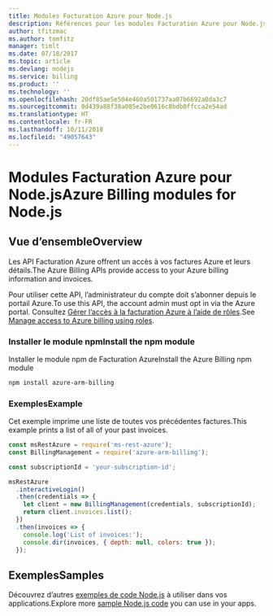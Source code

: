 ```yaml
---
title: Modules Facturation Azure pour Node.js
description: Références pour les modules Facturation Azure pour Node.js
author: tfitzmac
ms.author: tomfitz
manager: timlt
ms.date: 07/18/2017
ms.topic: article
ms.devlang: nodejs
ms.service: billing
ms.product: ''
ms.technology: ''
ms.openlocfilehash: 20df85ae5e504e460a501737aa07b6692a0da3c7
ms.sourcegitcommit: 0d439a88f38a085e2be0616c8bdb0ffcca2e54ad
ms.translationtype: HT
ms.contentlocale: fr-FR
ms.lasthandoff: 10/11/2018
ms.locfileid: "49057643"
---
```

# <a name="azure-billing-modules-for-nodejs"></a><span data-ttu-id="84967-103">Modules Facturation Azure pour Node.js</span><span class="sxs-lookup"><span data-stu-id="84967-103">Azure Billing modules for Node.js</span></span>

## <a name="overview"></a><span data-ttu-id="84967-104">Vue d’ensemble</span><span class="sxs-lookup"><span data-stu-id="84967-104">Overview</span></span>
<span data-ttu-id="84967-105">Les API Facturation Azure offrent un accès à vos factures Azure et leurs détails.</span><span class="sxs-lookup"><span data-stu-id="84967-105">The Azure Billing APIs provide access to your Azure billing information and invoices.</span></span>

<span data-ttu-id="84967-106">Pour utiliser cette API, l’administrateur du compte doit s’abonner depuis le portail Azure.</span><span class="sxs-lookup"><span data-stu-id="84967-106">To use this API, the account admin must opt in via the Azure portal.</span></span> <span data-ttu-id="84967-107">Consultez [Gérer l’accès à la facturation Azure à l’aide de rôles](https://docs.microsoft.com/azure/billing/billing-manage-access).</span><span class="sxs-lookup"><span data-stu-id="84967-107">See [Manage access to Azure billing using roles](https://docs.microsoft.com/azure/billing/billing-manage-access).</span></span>

### <a name="install-the-npm-module"></a><span data-ttu-id="84967-108">Installer le module npm</span><span class="sxs-lookup"><span data-stu-id="84967-108">Install the npm module</span></span> 

<span data-ttu-id="84967-109">Installer le module npm de Facturation Azure</span><span class="sxs-lookup"><span data-stu-id="84967-109">Install the Azure Billing npm module</span></span> 

```bash
npm install azure-arm-billing
```
### <a name="example"></a><span data-ttu-id="84967-110">Exemples</span><span class="sxs-lookup"><span data-stu-id="84967-110">Example</span></span> 
 
<span data-ttu-id="84967-111">Cet exemple imprime une liste de toutes vos précédentes factures.</span><span class="sxs-lookup"><span data-stu-id="84967-111">This example prints a list of all of your past invoices.</span></span>
 
```javascript 
const msRestAzure = require('ms-rest-azure');
const BillingManagement = require('azure-arm-billing');

const subscriptionId = 'your-subscription-id';

msRestAzure
  .interactiveLogin()
  .then(credentials => {
    let client = new BillingManagement(credentials, subscriptionId);
    return client.invoices.list();
  })
  .then(invoices => {
    console.log('List of invoices:');
    console.dir(invoices, { depth: null, colors: true });
  });
``` 


## <a name="samples"></a><span data-ttu-id="84967-112">Exemples</span><span class="sxs-lookup"><span data-stu-id="84967-112">Samples</span></span>

<span data-ttu-id="84967-113">Découvrez d’autres [exemples de code Node.js](https://azure.microsoft.com/resources/samples/?platform=nodejs) à utiliser dans vos applications.</span><span class="sxs-lookup"><span data-stu-id="84967-113">Explore more [sample Node.js code](https://azure.microsoft.com/resources/samples/?platform=nodejs) you can use in your apps.</span></span>
